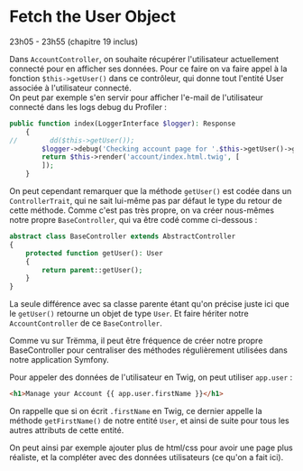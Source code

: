 # Fetch the User Object

23h05 - 23h55 (chapitre 19 inclus)

Dans `AccountController`, on souhaite récupérer l'utilisateur actuellement 
connecté pour en afficher ses données. Pour ce faire on va faire appel à la 
fonction `$this->getUser()` dans ce contrôleur, qui donne tout l'entité User
associée à l'utilisateur connecté.  
On peut par exemple s'en servir pour afficher l'e-mail de l'utilisateur 
connecté dans les logs debug du Profiler :
```PHP
public function index(LoggerInterface $logger): Response
    {
//        dd($this->getUser());
        $logger->debug('Checking account page for '.$this->getUser()->getEmail());
        return $this->render('account/index.html.twig', [
        ]);
    }
```


On peut cependant remarquer que la méthode `getUser()` est codée dans un
`ControllerTrait`, qui ne sait lui-même pas par défaut le type du retour 
de cette méthode. Comme c'est pas très propre, on va créer nous-mêmes notre propre
`BaseController`, qui va être codé comme ci-dessous :

```PHP
abstract class BaseController extends AbstractController
{
    protected function getUser(): User
    {
        return parent::getUser();
    }
}
```
La seule différence avec sa classe parente étant qu'on précise juste ici que 
le `getUser()` retourne un objet de type `User`.
Et faire hériter notre `AccountController` de ce `BaseController`.  

Comme vu sur Trëmma, il peut être fréquence de créer notre propre BaseController
pour centraliser des méthodes régulièrement utilisées dans notre application 
Symfony.  

Pour appeler des données de l'utilisateur en Twig, on peut utiliser `app.user` :
```HTML
<h1>Manage your Account {{ app.user.firstName }}</h1>
```
On rappelle que si on écrit `.firstName` en Twig, ce dernier appelle la méthode
`getFirstName()` de notre entité `User`, et ainsi de suite pour tous les autres
attributs de cette entité.  

On peut ainsi par exemple ajouter plus de html/css pour avoir une page plus 
réaliste, et la compléter avec des données utilisateurs (ce qu'on a fait ici).